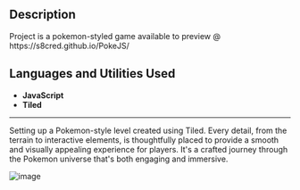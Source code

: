 <h2>Description</h2>
Project is a pokemon-styled game available to preview @ https://s8cred.github.io/PokeJS/
<br />


<h2>Languages and Utilities Used</h2>

- <b>JavaScript</b> 
- <b>Tiled</b>

____________________________________________________________________________________________________________________________________________

Setting up a Pokemon-style level created using Tiled. Every detail, from the terrain to interactive elements, is thoughtfully placed to provide a smooth and visually appealing experience for players. It's a crafted journey through the Pokemon universe that's both engaging and immersive.

![image](https://github.com/eepyboi/Pokemon-JS-game/assets/128871508/0164ee14-8d6f-4feb-a17a-b21674113467)
